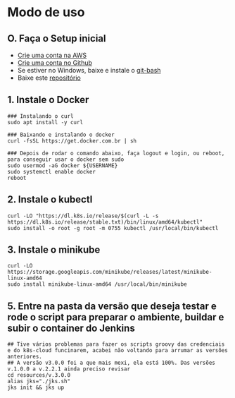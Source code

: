 # Modo de uso

## O. Faça o Setup inicial
- [Crie uma conta na AWS](https://aws.amazon.com/premiumsupport/knowledge-center/create-and-activate-aws-account/)
- [Crie uma conta no Github](https://docs.github.com/en/github/getting-started-with-github/signing-up-for-a-new-github-account)
- Se estiver no Windows, baixe e instale o [git-bash](https://git-scm.com/download/win)
- Baixe este [repositório](https://github.com/aleroxac/missaodevops-jenkins/archive/master.zip)


## 1. Instale o Docker
``` shell
### Instalando o curl
sudo apt install -y curl

### Baixando e instalando o docker
curl -fsSL https://get.docker.com.br | sh

### Depois de rodar o comando abaixo, faça logout e login, ou reboot, para conseguir usar o docker sem sudo
sudo usermod -aG docker ${USERNAME}
sudo systemctl enable docker
reboot
```


## 2. Instale o kubectl
``` shell
curl -LO "https://dl.k8s.io/release/$(curl -L -s https://dl.k8s.io/release/stable.txt)/bin/linux/amd64/kubectl"
sudo install -o root -g root -m 0755 kubectl /usr/local/bin/kubectl
```


## 3. Instale o minikube
``` shell
curl -LO https://storage.googleapis.com/minikube/releases/latest/minikube-linux-amd64
sudo install minikube-linux-amd64 /usr/local/bin/minikube
```

## 5. Entre na pasta da versão que deseja testar e rode o script para preparar o ambiente, buildar e subir o container do Jenkins
``` shell
## Tive vários problemas para fazer os scripts groovy das credenciais e do k8s-cloud funcinarem, acabei não voltando para arrumar as versões anteriores.
## A versão v3.0.0 foi a que mais mexi, ela está 100%. Das versões v.1.0.0 a v.2.2.1 ainda preciso revisar
cd resources/v.3.0.0
alias jks="./jks.sh"
jks init && jks up
```
